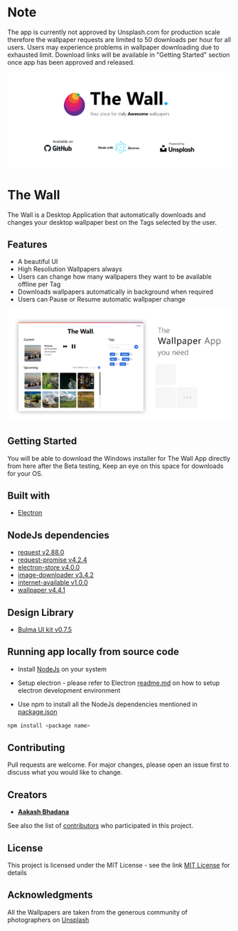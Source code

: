 # Note

The app is currently not approved by Unsplash.com for production scale therefore the wallpaper requests are limited to 50 downloads per hour for all users. Users may experience problems in wallpaper downloading due to exhausted limit. Download links will be available in "Getting Started" section once app has been approved and released.

![The Wall](assets/banner.png?raw=true "Splash")

# The Wall

The Wall is a Desktop Application that automatically downloads and changes your desktop wallpaper best on the Tags selected by the user. 

## Features

* A beautiful UI
* High Resoliution Wallpapers always
* Users can change how many wallpapers they want to be available offline per Tag
* Downloads wallpapers automatically in background when required
* Users can Pause or Resume automatic wallpaper change

![The Wallpaper app you need](assets/youneed.png?raw=true "TheWall")

## Getting Started

You will be able to download the Windows installer for The Wall App directly from here after the Beta testing, Keep an eye on this space for downloads for your OS.

## Built with

* [Electron](https://electronjs.org/)

## NodeJs dependencies

* [request v2.88.0](https://www.npmjs.com/package/request)
* [request-promise v4.2.4](https://www.npmjs.com/package/request-promise)
* [electron-store v4.0.0](https://www.npmjs.com/package/electron-store)
* [image-downloader v3.4.2](https://npmjs.com/package/image-downloader)
* [internet-available v1.0.0](https://www.npmjs.com/package/internet-available)
* [wallpaper v4.4.1](https://www.npmjs.com/package/wallpaper)

## Design Library

* [Bulma UI kit v0.7.5](https://bulma.io)

## Running app locally from source code

* Install [NodeJs](https://nodejs.org/en/) on your system

* Setup electron - please refer to Electron [readme.md](https://github.com/aakashbhadana/electron) on how to setup electron development environment

* Use npm to install all the NodeJs dependencies mentioned in [package.json](package.json)

```sh
npm install <package name>
```

## Contributing

Pull requests are welcome. For major changes, please open an issue first to discuss what you would like to change.

## Creators

* [**Aakash Bhadana**](https://github.com/aakashbhadana)

See also the list of [contributors](https://github.com/your/project/contributors) who participated in this project.

## License

This project is licensed under the MIT License - see the link [MIT License](https://opensource.org/licenses/MIT) for details

## Acknowledgments

All the Wallpapers are taken from the generous community of photographers on [Unsplash](https://unsplash.com/)